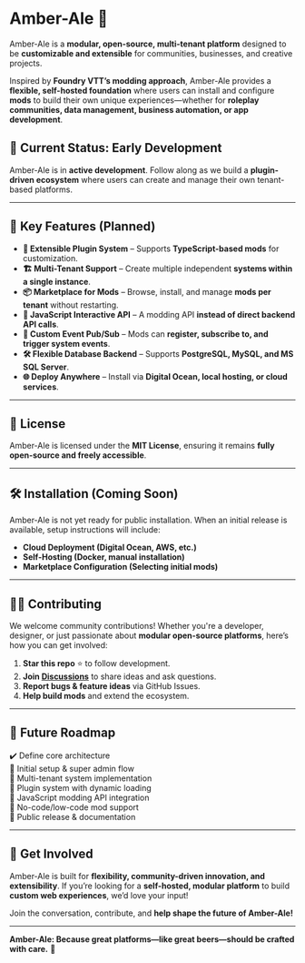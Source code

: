 # Amber-Ale 🍺

Amber-Ale is a **modular, open-source, multi-tenant platform** designed to be **customizable and extensible** for communities, businesses, and creative projects. 

Inspired by **Foundry VTT’s modding approach**, Amber-Ale provides a **flexible, self-hosted foundation** where users can install and configure **mods** to build their own unique experiences—whether for **roleplay communities, data management, business automation, or app development**.

## 🚀 Current Status: Early Development
Amber-Ale is in **active development**. Follow along as we build a **plugin-driven ecosystem** where users can create and manage their own tenant-based platforms.

---

## 🎯 **Key Features (Planned)**
- **🔌 Extensible Plugin System** – Supports **TypeScript-based mods** for customization.  
- **🏗 Multi-Tenant Support** – Create multiple independent **systems within a single instance**.  
- **📦 Marketplace for Mods** – Browse, install, and manage **mods per tenant** without restarting.  
- **🔄 JavaScript Interactive API** – A modding API **instead of direct backend API calls**.  
- **🔔 Custom Event Pub/Sub** – Mods can **register, subscribe to, and trigger system events**.  
- **🛠 Flexible Database Backend** – Supports **PostgreSQL, MySQL, and MS SQL Server**.  
- **🌐 Deploy Anywhere** – Install via **Digital Ocean, local hosting, or cloud services**.  

---

## 📜 **License**
Amber-Ale is licensed under the **MIT License**, ensuring it remains **fully open-source and freely accessible**.

---

## 🛠 **Installation (Coming Soon)**
Amber-Ale is not yet ready for public installation. When an initial release is available, setup instructions will include:
- **Cloud Deployment (Digital Ocean, AWS, etc.)**
- **Self-Hosting (Docker, manual installation)**
- **Marketplace Configuration (Selecting initial mods)**

---

## 🧑‍💻 **Contributing**
We welcome community contributions! Whether you're a developer, designer, or just passionate about **modular open-source platforms**, here’s how you can get involved:

1. **Star this repo** ⭐ to follow development.  
2. **Join [Discussions](https://github.com/Division4Studios/amber-ale/discussions)** to share ideas and ask questions.  
3. **Report bugs & feature ideas** via GitHub Issues.  
4. **Help build mods** and extend the ecosystem.  

---

## 🔮 **Future Roadmap**
✔️ Define core architecture  
🔲 Initial setup & super admin flow  
🔲 Multi-tenant system implementation  
🔲 Plugin system with dynamic loading  
🔲 JavaScript modding API integration  
🔲 No-code/low-code mod support  
🔲 Public release & documentation  

---

## 💬 **Get Involved**
Amber-Ale is built for **flexibility, community-driven innovation, and extensibility**. If you’re looking for a **self-hosted, modular platform** to build **custom web experiences**, we’d love your input!  

Join the conversation, contribute, and **help shape the future of Amber-Ale!**  

---

**Amber-Ale: Because great platforms—like great beers—should be crafted with care.** 🍻
